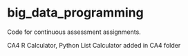 # big_data_programming

Code for continuous assessment assignments.

CA4 R Calculator, Python List Calculator added in CA4 folder
